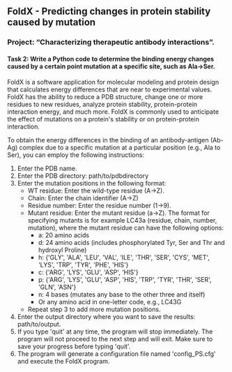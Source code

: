 ## FoldX - Predicting changes in protein stability caused by mutation 

### Project: “Characterizing therapeutic antibody interactions”.

#### Task 2: Write a Python code to determine the binding energy changes caused by a certain point mutation at a specific site, such as Ala->Ser. 

FoldX is a software application for molecular modeling and protein design that calculates energy differences that are near to experimental values. FoldX has the ability to reduce a PDB structure, change one or more residues to new residues, analyze protein stability, protein-protein interaction energy, and much more. FoldX is commonly used to anticipate the effect of mutations on a protein's stability or on protein-protein interaction.

To obtain the energy differences in the binding of an antibody-antigen (Ab-Ag) complex due to a specific mutation at a particular position (e.g., Ala to Ser), you can employ the following instructions:
1. Enter the PDB name.
2. Enter the PDB directory: path/to/pdbdirectory
3. Enter the mutation positions in the following format:
   - WT residue: Enter the wild-type residue (A->Z).
   - Chain: Enter the chain identifier (A->Z)
   - Residue number: Enter the residue number (1->9).
   - Mutant residue: Enter the mutant residue (a->Z).
     The format for specifying mutants is for example LC43a (residue, chain, number, mutation),
     where the mutant residue can have the following options:
     + a: 20 amino acids
     + d: 24 amino acids (includes phosphorylated Tyr, Ser and Thr and hydroxyl Proline)
     + h: {'GLY', 'ALA', 'LEU', 'VAL', 'ILE', 'THR', 'SER', 'CYS', 'MET', 'LYS', 'TRP', 'TYR', 'PHE', 'HIS'}
     + c: {'ARG', 'LYS', 'GLU', 'ASP', 'HIS'}
     + p: {'ARG', 'LYS', 'GLU', 'ASP', 'HIS', 'TRP', 'TYR', 'THR', 'SER', 'GLN', 'ASN'}
     + n: 4 bases (mutates any base to the other three and itself)
     + Or any amino acid in one-letter code, e.g., LC43G
   - Repeat step 3 to add more mutation positions.
4. Enter the output directory where you want to save the results: path/to/output.
5. If you type 'quit' at any time, the program will stop immediately.
   The program will not proceed to the next step and will exit.
   Make sure to save your progress before typing 'quit'.
6. The program will generate a configuration file named 'config_PS.cfg' and execute the FoldX program.


